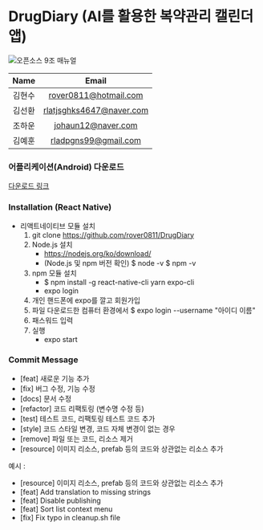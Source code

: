 # DrugDiary (AI를 활용한 복약관리 캘린더 앱)

![오픈소스 9조 매뉴얼](https://user-images.githubusercontent.com/84193252/206340743-764b398f-3c31-42c1-8c75-8f2b206a65f4.jpg)



|  Name  |          Email           |
| :----: | :----------------------: |
| 김현수 |  rover0811@hotmail.com   |
| 김선환 | rlatjsghks4647@naver.com |
| 조하운 |    johaun12@naver.com    |
| 김예훈 |   rladpgns99@gmail.com   |

### 어플리케이션(Android) 다운로드 
[다운로드 링크](https://drive.google.com/file/d/1vocKmUKAC1z6S8AuEFc4IsTZj_kUTALD/view?usp=share_link)

### Installation (React Native)

- 리액트네이티브 모듈 설치
    1. git clone https://github.com/rover0811/DrugDiary
    1. Node.js 설치 
        - https://nodejs.org/ko/download/
        - (Node.js 및 npm 버전 확인) $ node -v $ npm -v
    2. npm 모듈 설치
        - $ npm install -g react-native-cli yarn expo-cli
        - expo login
    3. 개인 핸드폰에 expo를 깔고 회원가입
    4. 파일 다운로드한 컴퓨터 환경에서 $ expo login --username "아이디 이름"
    5. 패스워드 입력
    6. 실행
        - expo start

### Commit Message

- [feat] 새로운 기능 추가
- [fix] 버그 수정, 기능 수정
- [docs] 문서 수정
- [refactor] 코드 리팩토링 (변수명 수정 등)
- [test] 테스트 코드, 리팩토링 테스트 코드 추가
- [style] 코드 스타일 변경, 코드 자체 변경이 없는 경우
- [remove] 파일 또는 코드, 리소스 제거
- [resource] 이미지 리소스, prefab 등의 코드와 상관없는 리소스 추가

예시 :

- [resource] 이미지 리소스, prefab 등의 코드와 상관없는 리소스 추가
- [feat] Add translation to missing strings
- [feat] Disable publishing
- [feat] Sort list context menu
- [fix] Fix typo in cleanup.sh file



